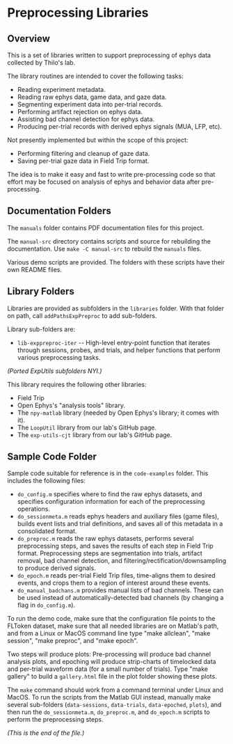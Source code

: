 # Preprocessing Libraries

## Overview

This is a set of libraries written to support preprocessing of ephys data
collected by Thilo's lab.

The library routines are intended to cover the following tasks:
* Reading experiment metadata.
* Reading raw ephys data, game data, and gaze data.
* Segmenting experiment data into per-trial records.
* Performing artifact rejection on ephys data.
* Assisting bad channel detection for ephys data.
* Producing per-trial records with derived ephys signals (MUA, LFP, etc).

Not presently implemented but within the scope of this project:
* Performing filtering and cleanup of gaze data.
* Saving per-trial gaze data in Field Trip format.

The idea is to make it easy and fast to write pre-processing code so that
effort may be focused on analysis of ephys and behavior data after
pre-processing.


## Documentation Folders

The `manuals` folder contains PDF documentation files for this project.

The `manual-src` directory contains scripts and source for rebuilding the
documentation. Use `make -C manual-src` to rebuild the `manuals` files.

Various demo scripts are provided. The folders with these scripts have
their own README files.


## Library Folders

Libraries are provided as subfolders in the `libraries` folder. With that
folder on path, call `addPathsExpPreproc` to add sub-folders.

Library sub-folders are:

* `lib-exppreproc-iter` --
High-level entry-point function that iterates through sessions, probes, and
trials, and helper functions that perform various preprocessing tasks.

_(Ported ExpUtils subfolders NYI.)_

This library requires the following other libraries:
* Field Trip
* Open Ephys's "analysis tools" library.
* The `npy-matlab` library (needed by Open Ephys's library; it comes with it).
* The `LoopUtil` library from our lab's GitHub page.
* The `exp-utils-cjt` library from our lab's GitHub page.


## Sample Code Folder

Sample code suitable for reference is in the `code-examples` folder. This
includes the following files:

* `do_config.m` specifies where to find the raw ephys datasets, and specifies
configuration information for each of the preprocessing operations.
* `do_sessionmeta.m` reads ephys headers and auxiliary files (game files),
builds event lists and trial definitions, and saves all of this metadata in
a consolidated format.
* `do_preproc.m` reads the raw ephys datasets, performs several preprocessing
steps, and saves the results of each step in Field Trip format. Preprocessing
steps are segmentation into trials, artifact removal, bad channel detection,
and filtering/rectification/downsampling to produce derived signals.
* `do_epoch.m` reads per-trial Field Trip files, time-aligns them to desired
events, and crops them to a region of interest around these events.
* `do_manual_badchans.m` provides manual lists of bad channels. These can be
used instead of automatically-detected bad channels (by changing a flag in
`do_config.m`).

To run the demo code, make sure that the configuration file points to the
FLToken dataset, make sure that all needed libraries are on Matlab's path,
and from a Linux or MacOS command line type "make allclean", "make session",
"make preproc", and "make epoch".

Two steps will produce plots: Pre-processing will produce bad channel
analysis plots, and epoching will produce strip-charts of timelocked data
and per-trial waveform data (for a small number of trials). Type "make
gallery" to build a `gallery.html` file in the plot folder showing these
plots.

The `make` command should work from a command terminal under Linux and
MacOS. To run the scripts from the Matlab GUI instead, manually make several
sub-folders (`data-sessions`, `data-trials`, `data-epoched`, `plots`), and
then run the `do_sessionmeta.m`, `do_preproc.m`, and `do_epoch.m` scripts to
perform the preprocessing steps.


_(This is the end of the file.)_
